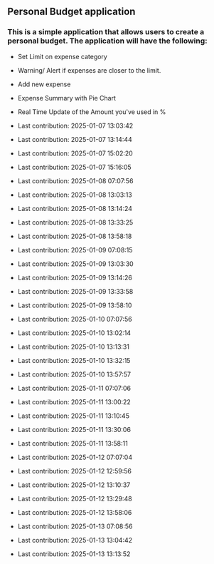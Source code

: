## Personal Budget application

### This is a simple application that allows users to create a personal budget. The application will have the following:

- Set Limit on expense category
- Warning/ Alert if expenses are closer to the limit.
- Add new expense
- Expense Summary with Pie Chart
- Real Time Update of the Amount you've used in %

- Last contribution: 2025-01-07 13:03:42
- Last contribution: 2025-01-07 13:14:44
- Last contribution: 2025-01-07 15:02:20
- Last contribution: 2025-01-07 15:16:05
- Last contribution: 2025-01-08 07:07:56
- Last contribution: 2025-01-08 13:03:13
- Last contribution: 2025-01-08 13:14:24
- Last contribution: 2025-01-08 13:33:25
- Last contribution: 2025-01-08 13:58:18
- Last contribution: 2025-01-09 07:08:15
- Last contribution: 2025-01-09 13:03:30
- Last contribution: 2025-01-09 13:14:26
- Last contribution: 2025-01-09 13:33:58
- Last contribution: 2025-01-09 13:58:10
- Last contribution: 2025-01-10 07:07:56
- Last contribution: 2025-01-10 13:02:14
- Last contribution: 2025-01-10 13:13:31
- Last contribution: 2025-01-10 13:32:15
- Last contribution: 2025-01-10 13:57:57
- Last contribution: 2025-01-11 07:07:06
- Last contribution: 2025-01-11 13:00:22
- Last contribution: 2025-01-11 13:10:45
- Last contribution: 2025-01-11 13:30:06
- Last contribution: 2025-01-11 13:58:11
- Last contribution: 2025-01-12 07:07:04
- Last contribution: 2025-01-12 12:59:56
- Last contribution: 2025-01-12 13:10:37
- Last contribution: 2025-01-12 13:29:48
- Last contribution: 2025-01-12 13:58:06
- Last contribution: 2025-01-13 07:08:56
- Last contribution: 2025-01-13 13:04:42
- Last contribution: 2025-01-13 13:13:52
